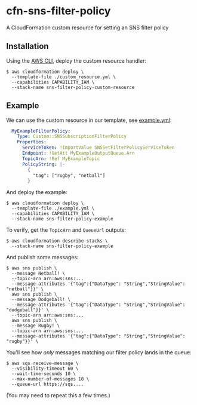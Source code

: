 # cfn-sns-filter-policy
A CloudFormation custom resource for setting an SNS filter policy

## Installation

Using the [AWS CLI](https://aws.amazon.com/cli/), deploy the custom resource handler:

```
$ aws cloudformation deploy \
  --template-file ./custom_resource.yml \
  --capabilities CAPABILITY_IAM \
  --stack-name sns-filter-policy-custom-resource
```

## Example

We can use the custom resource in our template, see [example.yml](example.yml):

```yml
  MyExampleFilterPolicy:
    Type: Custom::SNSSubscriptionFilterPolicy
    Properties:
      ServiceToken: !ImportValue SNSSetFilterPolicyServiceToken
      Endpoint: !GetAtt MyExampleOutputQueue.Arn
      TopicArn: !Ref MyExampleTopic
      PolicyString: |-
        {
          "tag": ["rugby", "netball"]
        }
```

And deploy the example:

```
$ aws cloudformation deploy \
  --template-file ./example.yml \
  --capabilities CAPABILITY_IAM \
  --stack-name sns-filter-policy-example
```

To verify, get the `TopicArn` and `QueueUrl` outputs:

```
$ aws cloudformation describe-stacks \
  --stack-name sns-filter-policy-example
```

And publish some messages:

```
$ aws sns publish \
  --message Netball! \
  --topic-arn arn:aws:sns:...
  --message-attributes '{"tag":{"DataType": "String","StringValue": "netball"}}' \
  aws sns publish \
  --message Dodgeball! \
  --message-attributes '{"tag":{"DataType": "String","StringValue": "dodgeball"}}' \
  --topic-arn arn:aws:sns:...
  aws sns publish \
  --message Rugby! \
  --topic-arn arn:aws:sns:...
  --message-attributes '{"tag":{"DataType": "String","StringValue": "rugby"}}' \
```

You'll see how *only* messages matching our filter policy lands in the queue:

```
$ aws sqs receive-message \
  --visibility-timeout 60 \
  --wait-time-seconds 10 \
  --max-number-of-messages 10 \
  --queue-url https://sqs....
```

(You may need to repeat this a few times.)
